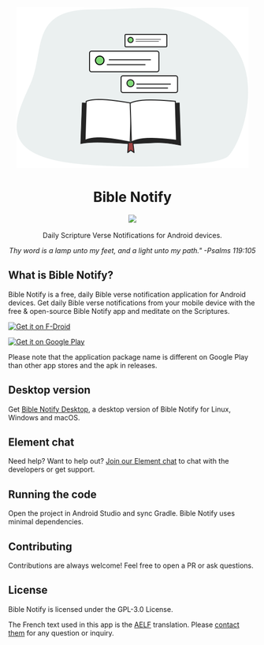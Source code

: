 <div align="center">
  <img src=".assets/illustration.svg" />
  <h1>Bible Notify</h1>
  <p>
  <a href="LICENSE"><img src="https://img.shields.io/badge/License-GPL_v3-green.svg" /></a>
  </p>
  <p>Daily Scripture Verse Notifications for Android devices.</p>
  <p><i>Thy word is a lamp unto my feet, and a light unto my path." -Psalms 119:105</i></p>
</div>


## What is Bible Notify?

Bible Notify is a free, daily Bible verse notification application for Android devices. Get daily Bible verse notifications from your mobile device with the free & open-source Bible Notify app and meditate on the Scriptures. 

[<img src="https://fdroid.gitlab.io/artwork/badge/get-it-on.png"
     alt="Get it on F-Droid"
     height="80">](https://f-droid.org/packages/com.correctsyntax.biblenotify/)

[<img src="https://play.google.com/intl/en_us/badges/static/images/badges/en_badge_web_generic.png"
     alt="Get it on Google Play"
     height="80">](https://play.google.com/store/apps/details?id=com.biblenotify.biblenotify)

Please note that the application package name is different on Google Play than other app stores and the apk in releases.


## Desktop version

Get [Bible Notify Desktop](https://github.com/BibleNotify/BibleNotifyDesktop), a desktop version of Bible Notify for Linux, Windows and macOS.


## Element chat

Need help? Want to help out? [Join our Element chat](https://matrix.to/#/#bible-notify:matrix.org) to chat with the developers or get support.


## Running the code

Open the project in Android Studio and sync Gradle. Bible Notify uses minimal dependencies.


## Contributing

Contributions are always welcome! Feel free to open a PR or ask questions.


## License

Bible Notify is licensed under the GPL-3.0 License.

The French text used in this app is the [AELF](https://www.aelf.org/) translation. Please [contact them](https://www.aelf.org/contact) for any question or inquiry.
